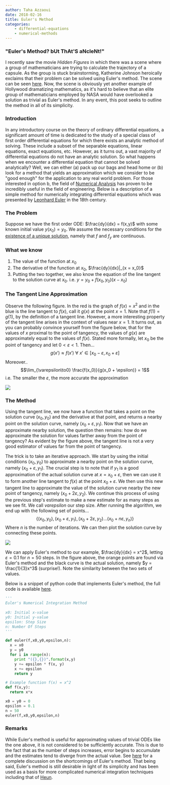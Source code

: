 ```yaml
---
author: Taha Azzaoui
date: 2018-02-16
title: Euler's Method 
categories:
    - differential-equations
    - numerical-methods
---
```


###  "Euler's Method? bUt ThAt'S aNcIeNt!" 

I recently saw the movie *Hidden Figures* in which there was a scene where a group of mathematicians are trying to calculate the trajectory of a capsule. 
As the group is stuck brainstorming, Katherine Johnson heroically exclaims that their problem can be solved using Euler's method. 
The scene can be seen [here](https://www.youtube.com/watch?v=v-pbGAts_Fg). 
Now, the scene is obviously yet another example of Hollywood dramatizing mathematics, as it's hard to believe that an elite group of mathematicians employed by NASA
would have overlooked a solution as trivial as Euler's method. In any event, this post seeks to outline the method in all of its simplicity.

### Introduction 

In any introductory course on the theory of ordinary differential
equations, a significant amount of time is dedicated to the study of a
special class of first order differential equations for which there
exists an analytic method of solving. These include a subset of the
separable equations, linear equations, exact equations, etc. However, as
it turns out, a vast majority of differential equations do not have an
analytic solution. So what happens when we encounter a differential
equation that cannot be solved analytically? Well, we can either (a)
pack up our bags and head home or (b) look for a method that yields an
approximation which we consider to be "good enough" for the
application to any real world problem. For those interested in option b,
the field of [Numerical Analysis](https://en.wikipedia.org/wiki/Numerical_analysis) has proven
to be incredibly useful in the field of engineering. Below is a
description of a simple method for numerically integrating differential
equations which was presented by [Leonhard
Euler](https://en.wikipedia.org/wiki/Leonhard_Euler) in the 18th
century.

### The Problem

Suppose we have the first order ODE: $\frac{dy}{dx} = f(x,y)$ with
some known initial value $y(x_0) = y_0$. We assume the necessary
conditions for the [existence of a unique
solution](http://faculty.sfasu.edu/judsontw/ode/html/firstlook06.html),
namely that $f$ and $f_y$ are continuous.

### What we know

1.  The value of the function at $x_0$
2.  The derivative of the function at $x_0$, $\frac{dy}{dx}|_{x = x_0}$
3.  Putting the two together, we also know the equation of the line
    tangent to the solution curve at $x_0$. i.e. $y = y_0 + f(x_0,
    y_0) (x - x_0)$

### The Tangent Line Approximation

Observe the following figure. In the red is the graph of $f(x) = x^2$
and in the blue is the line tangent to $f(x)$, call it $g(x)$ at the
point $x = 1$. Note that $f(1) = g(1)$, by the definition of a
tangent line. However, a more interesting property of the tangent line
arises in the context of values near $x = 1$. It turns out, as you can
probably convince yourself from the figure below, that for the values of
$x$ proximal to the point of tangency, the values of $g(x)$ are
approximately equal to the values of $f(x)$. Stated more formally, let
$x_0$ be the point of tangency and let $0 < \varepsilon < 1.$
Then... $$g(x') \approx f(x') \text{ } \forall \text{ } x'
\in [x_0 - \varepsilon, x_0 + \varepsilon]$$ Moreover..
$$\lim_{\varepsilon\to0} \frac{f(x_0)}{g(x_0 + \epsilon)} =
1$$ i.e. The smaller the $\varepsilon$, the more accurate the
approximation

![](/images/euler-ode_1.png)

### The Method

Using the tangent line, we now have a function that takes a point on the
solution curve $(x_0,y_0)$ and the derivative at that point, and
returns a nearby point on the solution curve, namely $(x_0 +
\varepsilon, y_1)$. Now that we have an approximate nearby solution,
the question then remains: how do we approximate the solution for values
farther away from the point of tangency? As evident by the figure above,
the tangent line is not a very good estimator of values far from the
point of tangency.

The trick is to take an iterative approach. We start by using the
initial conditions $(x_0,y_0)$ to approximate a nearby point on the
solution curve, namely $(x_0 + \varepsilon, y_1)$. The crucial step
is to note that if $y_1$ is a good approximation of the actual
solution curve at $x = x_0 + \varepsilon$, then we can use it to
form another line tangent to $f(x)$ at the point $x_0 +
\varepsilon$. We then use this new tangent line to approximate the
value of the solution curve nearby the new point of tangency, namely
$(x_0 + 2\varepsilon, y_2)$. We continue this process of using the
previous step's estimate to make a new estimate for as many steps as we
see fit. We call $varepsilon$ our step size. After running the
algorithm, we end up with the following set of points...
$$\{(x_0,y_0),(x_0 + \varepsilon, y_1), (x_0 + 2\varepsilon,
y_2)...(x_0 + n\varepsilon, y_n)\}$$ Where $n$ is the number
of iterations. We can then plot the solution curve by connecting these points.

![](/images/euler-ode_2.png)

We can apply Euler's method to our example, $\frac{dy}{dx} = x^2$,
letting $\varepsilon = 0.1$ for $n = 50$ steps. In the figure
above, the orange points are found via Euler's method and the black
curve is the actual solution, namely $y = \frac{1}{3}x^3$
(surprise!). Note the similarity between the two sets of values.

Below is a snippet of python code that implements Euler's method, the
full code is available [here](https://github.com/tazzaoui/Numerical-ODE-Examples).

~~~python
'''
Euler's Numerical Integration Method
  
x0: Initial x-value 
y0: Initial y-value
epsilon: Step Size
n: Number Of Steps
'''

def euler(f,x0,y0,epsilon,n):
  x = x0
  y = y0
  for i in range(n):
    print "({},{})".format(x,y)
    y += epsilon * f(x, y)
    x += epsilon
    return y

# Example function f(x) = x^2
def f(x,y):
  return x*x

x0 = y0 = 0
epsilon = 0.1
n = 50
euler(f,x0,y0,epsilon,n)
~~~
### Remarks

While Euler's method is useful for approximating values of trivial ODEs
like the one above, it is not considered to be sufficiently accurate.
This is due to the fact that as the number of steps increases, error
begins to accumulate and the estimates tend to diverge from the actual
value. See [here](http://www.math.unl.edu/~gledder1/Math447/EulerError)
for a complete discussion on the shortcomings of Euler's method. That
being said, Euler's method is still desirable in light of its
simplicity and has been used as a basis for more complicated numerical
integration techniques including that of
[Heun](https://en.wikipedia.org/wiki/Heun%27s_method).
